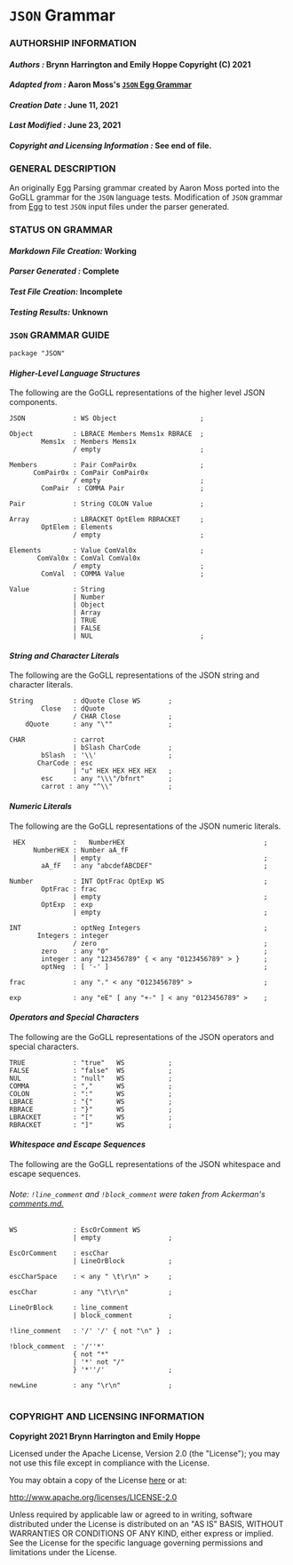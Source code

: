 # **`JSON` Grammar**
### **AUTHORSHIP INFORMATION**
#### *Authors :* Brynn Harrington and Emily Hoppe Copyright (C) 2021
#### *Adapted from :* Aaron Moss's [`JSON` Egg Grammar](https://github.com/bruceiv/egg/blob/deriv/grammars/JSON-u.egg)
#### *Creation Date :* June 11, 2021 
#### *Last Modified :* June 23, 2021
#### *Copyright and Licensing Information :* See end of file.

###  **GENERAL DESCRIPTION**
An originally Egg Parsing grammar created by Aaron Moss ported into the GoGLL grammar for the `JSON` language tests. Modification of `JSON` grammar from [Egg](https://github.com/bruceiv/egg/blob/deriv/grammars/JSON-u.egg) to test `JSON` input files under the parser generated.
### **STATUS ON GRAMMAR**
#### *Markdown File Creation:* Working 
#### *Parser Generated :* Complete
#### *Test File Creation:* Incomplete
#### *Testing Results:* Unknown
### **`JSON` GRAMMAR GUIDE**
```
package "JSON" 
```
#### ***Higher-Level Language Structures***
The following are the GoGLL representations of the higher level JSON components.
```
JSON            : WS Object                     ;

Object          : LBRACE Members Mems1x RBRACE  ;
        Mems1x  : Members Mems1x
                / empty                         ;

Members         : Pair ComPair0x                ;
      ComPair0x : ComPair ComPair0x
                / empty                         ; 
        ComPair  : COMMA Pair                   ;

Pair            : String COLON Value            ;

Array           : LBRACKET OptElem RBRACKET     ;
        OptElem : Elements 
                / empty                         ;

Elements        : Value ComVal0x                ;
       ComVal0x : ComVal ComVal0x
                / empty                         ; 
        ComVal  : COMMA Value                   ;

Value           : String 
                | Number 
                | Object 
                | Array 
                | TRUE 
                | FALSE 
                | NUL                           ;
```  
#### ***String and Character Literals***
The following are the GoGLL representations of the JSON string and character literals.
```
String          : dQuote Close WS       ;
        Close   : dQuote
                / CHAR Close            ;
    dQuote      : any "\""              ;

CHAR            : carrot 
                | bSlash CharCode       ;  
        bSlash  : '\\'                  ;
       CharCode : esc
                | "u" HEX HEX HEX HEX   ;
        esc     : any "\\\"/bfnrt"      ;
        carrot : any "^\\"              ;        
```
#### ***Numeric Literals***
The following are the GoGLL representations of the JSON numeric literals.
```
 HEX            :   NumberHEX                                   ;
      NumberHEX : Number aA_fF 
                | empty                                         ;
        aA_fF   : any "abcdefABCDEF"                            ; 
        
Number          : INT OptFrac OptExp WS                         ;
        OptFrac : frac
                | empty                                         ;
        OptExp  : exp
                | empty                                         ;

INT             : optNeg Integers                               ;
       Integers : integer
                / zero                                          ;
        zero    : any "0"                                       ;
        integer : any "123456789" { < any "0123456789" > }      ;
        optNeg  : [ '-' ]                                       ;
                       
frac            : any "." < any "0123456789" >                  ;

exp             : any "eE" [ any "+-" ] < any "0123456789" >    ;  

```
#### ***Operators and Special Characters***
The following are the GoGLL representations of the JSON operators and special characters.
```
TRUE            : "true"   WS           ;
FALSE           : "false"  WS           ;
NUL             : "null"   WS           ;
COMMA           : ","      WS           ;
COLON           : ":"      WS           ;
LBRACE          : "{"      WS           ;
RBRACE          : "}"      WS           ;
LBRACKET        : "["      WS           ;              
RBRACKET        : "]"      WS           ;
```
#### ***Whitespace and Escape Sequences***
The following are the GoGLL representations of the JSON whitespace and escape sequences.
###### *Note:* `!line_comment` and `!block_comment` were taken from Ackerman's [comments.md.](https://github.com/bruceiv/pegll/tree/main/examples/comments) 
```
WS              : EscOrComment WS
                | empty                 ;

EscOrComment    : escChar 
                | LineOrBlock           ;
                
escCharSpace    : < any " \t\r\n" >     ;

escChar         : any "\t\r\n"          ; 

LineOrBlock     : line_comment 
                | block_comment         ;

!line_comment   : '/' '/' { not "\n" }  ;

!block_comment  : '/''*' 
                { not "*" 
                | '*' not "/" 
                } '*''/'                ;

newLine         : any "\r\n"            ;                 
```
#
### **COPYRIGHT AND LICENSING INFORMATION**
**Copyright 2021 Brynn Harrington and Emily Hoppe**

Licensed under the Apache License, Version 2.0 (the "License"); you may not use this file except in compliance with the License.

You may obtain a copy of the License [here](http://www.apache.org/licenses/LICENSE-2.0) or at:

http://www.apache.org/licenses/LICENSE-2.0

Unless required by applicable law or agreed to in writing, software distributed under the License is distributed on an "AS IS" BASIS, WITHOUT WARRANTIES OR CONDITIONS OF ANY KIND, either express or implied. See the License for the specific language governing permissions and limitations under the License.